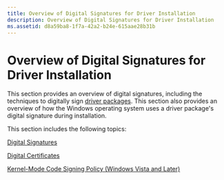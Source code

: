 ```yaml
---
title: Overview of Digital Signatures for Driver Installation
description: Overview of Digital Signatures for Driver Installation
ms.assetid: d8a59ba8-1f7a-42a2-b24e-615aae28b31b
---
```


# Overview of Digital Signatures for Driver Installation


This section provides an overview of digital signatures, including the techniques to digitally sign [driver packages](driver-packages.md). This section also provides an overview of how the Windows operating system uses a driver package's digital signature during installation.

This section includes the following topics:

[Digital Signatures](digital-signatures.md)

[Digital Certificates](digital-certificates.md)

[Kernel-Mode Code Signing Policy (Windows Vista and Later)](kernel-mode-code-signing-policy--windows-vista-and-later-.md)

 

 





